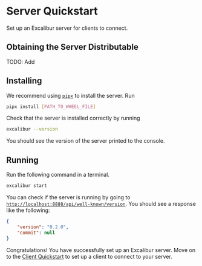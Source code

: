# Server Quickstart

Set up an Excalibur server for clients to connect.

## Obtaining the Server Distributable

TODO: Add

## Installing

We recommend using [`pipx`](https://pipx.pypa.io/stable/) to install the server. Run

```bash
pipx install [PATH_TO_WHEEL_FILE]
```

Check that the server is installed correctly by running

```bash
excalibur --version
```

You should see the version of the server printed to the console.

## Running

Run the following command in a terminal.

```bash
excalibur start
```

You can check if the server is running by going to [`http://localhost:8888/api/well-known/version`](http://localhost:8888/api/well-known/version). You should see a response like the following:

```json
{
    "version": "0.2.0",
    "commit": null
}
```

Congratulations! You have successfully set up an Excalibur server. Move on to the [Client Quickstart](./02-client.md) to set up a client to connect to your server.
